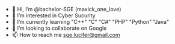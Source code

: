 - 👋 Hi, I’m @bachelor-SGE (maxick_one_love)
- 👀 I’m interested in Cyber Sucurity 
- 🌱 I’m currently learning "C++" "C" "C#" "PHP" "Python" "Java"
- 💞️ I’m looking to collaborate on Google
- 📫 How to reach me sge.lucifer@gmail.com

<!---
bachelor-SGE/bachelor-SGE is a ✨ special ✨ repository because its `README.md` (this file) appears on your GitHub profile.
You can click the Preview link to take a look at your changes.
--->
